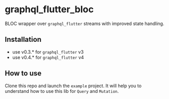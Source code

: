 # graphql_flutter_bloc

BLOC wrapper over `graphql_flutter` streams with improved state handling.

## Installation

- use v0.3.* for `graphql_flutter` v3
- use v0.4.* for `graphql_flutter` v4

## How to use

Clone this repo and launch the `example` project. It will help you to understand how to use this lib
for `Query` and `Mutation`.